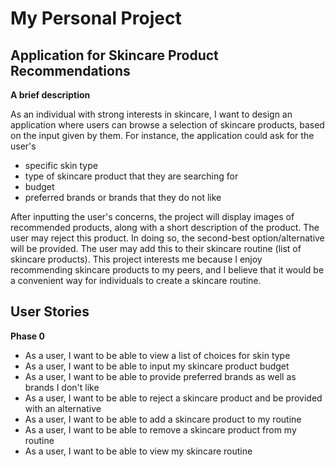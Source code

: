 # My Personal Project

## Application for Skincare Product Recommendations 


**A brief description**

As an individual with strong interests in skincare, I want to design an application where users can browse a selection 
of skincare products, based on the input given by them. For instance, the application could ask for the user's 
- specific skin type
- type of skincare product that they are searching for
- budget
- preferred brands or brands that they do not like

After inputting the user's concerns, the project will display images of recommended products, along with a short 
description of the product. The user may reject this product. In doing so, the second-best option/alternative will be 
provided. The user may add this to their skincare routine (list of skincare products). This project interests me because
I enjoy recommending skincare products to my peers, and I believe that it would be a convenient way for individuals to 
create a skincare routine.



## User Stories
**Phase 0**
- As a user, I want to be able to view a list of choices for skin type
- As a user, I want to be able to input my skincare product budget
- As a user, I want to be able to provide preferred brands as well as brands I don't like
- As a user, I want to be able to reject a skincare product and be provided with an alternative
- As a user, I want to be able to add a skincare product to my routine
- As a user, I want to be able to remove a skincare product from my routine
- As a user, I want to be able to view my skincare routine

